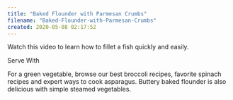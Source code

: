 ```yaml
---
title: "Baked Flounder with Parmesan Crumbs"
filename: "Baked-Flounder-with-Parmesan-Crumbs"
created: 2020-05-08 02:17:52
---
```

Watch this video to learn how to fillet a fish quickly and easily.

Serve With

For a green vegetable, browse our best broccoli recipes, favorite spinach recipes and expert ways to cook asparagus. Buttery baked flounder is also delicious with simple steamed vegetables.
